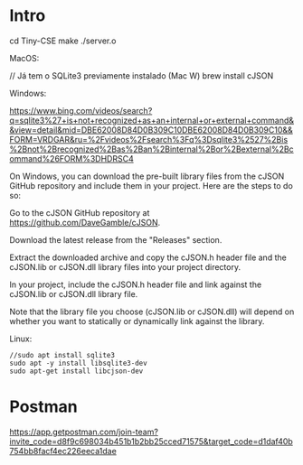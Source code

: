 # Intro 

cd Tiny-CSE
make
./server.o

MacOS:

// Já tem o SQLite3 previamente instalado (Mac W)
brew install cJSON

Windows: 

https://www.bing.com/videos/search?q=sqlite3%27+is+not+recognized+as+an+internal+or+external+command&&view=detail&mid=DBE62008D84D0B309C10DBE62008D84D0B309C10&&FORM=VRDGAR&ru=%2Fvideos%2Fsearch%3Fq%3Dsqlite3%2527%2Bis%2Bnot%2Brecognized%2Bas%2Ban%2Binternal%2Bor%2Bexternal%2Bcommand%26FORM%3DHDRSC4

On Windows, you can download the pre-built library files from the cJSON GitHub repository and include them in your project. Here are the steps to do so:

Go to the cJSON GitHub repository at https://github.com/DaveGamble/cJSON.

Download the latest release from the "Releases" section.

Extract the downloaded archive and copy the cJSON.h header file and the cJSON.lib or cJSON.dll library files into your project directory.

In your project, include the cJSON.h header file and link against the cJSON.lib or cJSON.dll library file.

Note that the library file you choose (cJSON.lib or cJSON.dll) will depend on whether you want to statically or dynamically link against the library.

Linux: 
```
//sudo apt install sqlite3
sudo apt -y install libsqlite3-dev
sudo apt-get install libcjson-dev
```
# Postman

https://app.getpostman.com/join-team?invite_code=d8f9c698034b451b1b2bb25cced71575&target_code=d1daf40b754bb8facf4ec226eeca1dae